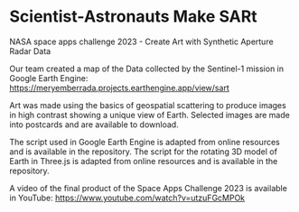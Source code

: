 # Scientist-Astronauts Make SARt
NASA space apps challenge 2023 - Create Art with Synthetic Aperture Radar Data

Our team created a map of the Data collected by the Sentinel-1 mission in Google Earth Engine: https://meryemberrada.projects.earthengine.app/view/sart 

Art was made using the basics of geospatial scattering to produce images in high contrast showing a unique view of Earth. Selected images are made into postcards and are available to download. 

The script used in Google Earth Engine is adapted from online resources and is available in the repository. 
The script for the rotating 3D model of Earth in Three.js is adapted from online resources and is available in the repository. 

A video of the final product of the Space Apps Challenge 2023 is available in YouTube: https://www.youtube.com/watch?v=utzuFGcMPOk
